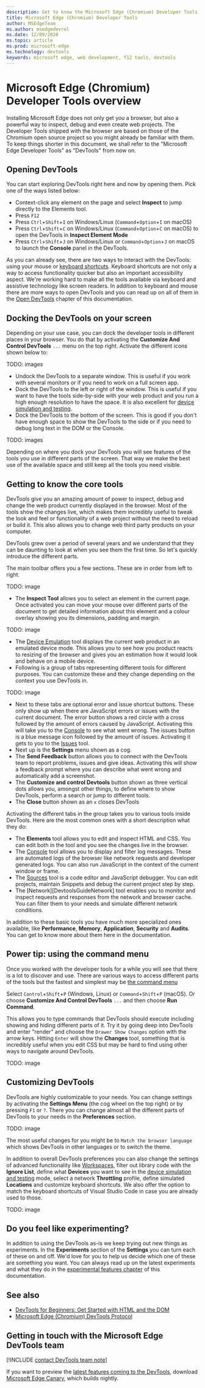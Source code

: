 ```yaml
---
description: Get to know the Microsoft Edge (Chromium) Developer Tools
title: Microsoft Edge (Chromium) Developer Tools
author: MSEdgeTeam
ms.author: msedgedevrel
ms.date: 12/09/2020
ms.topic: article
ms.prod: microsoft-edge
ms.technology: devtools
keywords: microsoft edge, web development, f12 tools, devtools
---
```

# Microsoft Edge (Chromium) Developer Tools overview  

Installing Microsoft Edge does not only get you a browser, but also a powerful way to inspect, debug and even create web projects. The Developer Tools shipped with the browser are based on those of the  Chromium open source project so you might already be familiar with them. To keep things shorter in this document, we shall refer to the "Microsoft Edge Developer Tools" as "DevTools" from now on. 

## Opening DevTools  

You can start exploring DevTools right here and now by opening them. Pick one of the ways listed below:

*   Context-click any element on the page and select **Inspect** to jump directly to the Elements tool. 
*   Press `F12` 
*   Press `Ctrl`+`Shift`+`I` on Windows/Linux \(`Command`+`Option`+`I` on macOS\)  
*   Press `Ctrl`+`Shift`+`C` on Windows/Linux \(`Command`+`Option`+`C` on macOS\) to open the DevTools in **Inspect Element Mode** 
*   Press `Ctrl`+`Shift`+`J` on Windows/Linux or `Command`+`Option`+`J` on macOS to launch the **Console** panel in the DevTools.  

As you can already see, there are two ways to interact with the DevTools: using your mouse or [keyboard shortcuts][DevtoolsGuideKeyboardShortcuts]. Keyboard shortcuts are not only a  way to access functionality quicker but also an important accessibility aspect. We're working hard to make all the tools available via keyboard and assistive technology like screen readers. In addition to keyboard and mouse there are more ways to open DevTools and you can read up on all of them in the [Open DevTools][DevtoolsGuideOpenDevTools] chapter of this documentation.

## Docking the DevTools on your screen

Depending on your use case, you can dock the developer tools in different places in your browser. You do that by activating the **Customize And Control DevTools** `...` menu on the top right. Activate the different icons shown below to:

TODO: images

*   Undock the DevTools to a separate window. This is useful if you work with several monitors or if you need to work on a full screen app. 
*   Dock the DevTools to the left or right of the window. This is useful if you want to have the tools side-by-side with your web product and you run a high enough resolution to have the space. It is also excellent for [device simulation and testing][DevtoolsGuideDeviceMode].
*   Dock the DevTools to the bottom of the screen. This is good if you don't have enough space to show the DevTools to the side or if you need to debug long text in the DOM or the Console.

TODO: images

Depending on where you dock your DevTools you will see features of the tools you use in different parts of the screen. That way we make the best use of the available space and still keep all the tools you need visible.  

## Getting to know the core tools

DevTools give you an amazing amount of power to inspect, debug and change the web product currently displayed in the browser. Most of the tools show the changes live, which makes them incredibly useful to tweak the look and feel or functionality of a web project without the need to reload or build it. This also allows you to change web third party products on your computer. 

DevTools grew over a period of several years and we understand that they can be daunting to look at when you see them the first time. So let's quickly introduce the different parts. 

The main toolbar offers you a few sections. These are in order from left to right.

TODO: image

* The **Inspect Tool** allows you to select an element in the current page. Once activated you can move your mouse over different parts of the document to get detailed information about this element and a colour overlay showing you its dimensions, padding and margin.

TODO: image  

* The [Device Emulation][DevtoolsGuideDeviceMode] tool displays the current web product in an emulated device mode. This allows you to see how you product reacts to resizing of the browser and gives you an estimation how it would look and behave on a mobile device.
* Following is a group of tabs representing different tools for different purposes. You can customize these and they change depending on the context you use DevTools in.

TODO: image 

* Next to these tabs are optional error and issue shortcut buttons. These only show up when there are JavaScript errors or issues with the current document. The error button shows a red circle with a cross followed by the amount of errors caused by JavaScript. Activating this will take you to the [Console][DevtoolsGuideConsole] to see what went wrong. The issues button is a blue message icon followed by the amount of issues. Activating it gets to you to the [Issues][DevtoolsGuideIssues] tool. 
* Next up is the **Settings** menu shown as a cog. 
* The **Send Feedback** button allows you to connect with the DevTools team to report problems, issues and give ideas. Activating this will show a feedback prompt where you can describe what went wrong and automatically add a screenshot. 
* The **Customize and control Devtools** button shown as three vertical dots allows you, amongst other things, to define where to show DevTools, perform a search or jump to different tools.
* The **Close** button shown as an `x` closes DevTools

Activating the different tabs in the group takes you to various tools inside DevTools. Here are the most common ones with a short description what they do:

*   The **Elements** tool allows you to edit and inspect HTML and CSS. You can edit both in the tool and you see the changes live in the browser.  
*   The [Console][DevtoolsGuideConsole] tool allows you to display and filter log messages. These are automated logs of the browser like network requests and developer generated logs. You can also run JavaScript in the context of the current window or frame.
*   The [Sources][DevtoolsGuideSources] tool is a code editor and JavaScript debugger. You can edit projects, maintain Snippets and debug the current project step by step.
*   The [Network][DevtoolsGuideNetwork] tool enables you to monitor and inspect requests and responses from the network and browser cache. You can filter them to your needs and simulate different network conditions.

In addition to these basic tools you have much more specialized ones available, like **Performance**, **Memory**, **Application**, **Security** and **Audits**. You can get to know more about them here in the documentation.
        
## Power tip: using the command menu

Once you worked with the developer tools for a while you will see that there is a lot to discover and use. There are various ways to access different parts of the tools but the fastest and simplest may be [the command menu][DevtoolsGuideChromiumCommandMenu] 

Select `Control`+`Shift`+`P` \(Windows, Linux\) or `Command`+`Shift`+`P` \(macOS\). Or choose **Customize And Control DevTools** `...` and then choose **Run Command**.  

This allows you to type commands that DevTools should execute including showing and hiding different parts of it. Try it by going deep into DevTools and enter "render" and choose the `Drawer Show Changes` option with the arrow keys. Hitting `Enter` will show the **Changes** tool, something that is incredibly useful when you edit CSS but may be hard to find using other ways to navigate around DevTools. 

TODO: image

## Customizing DevTools

DevTools are highly customizable to your needs. You can change settings by activating the **Settings Menu** (the cog wheel on the top right) or by pressing `F1` or `?`. There you can change almost all the different parts of DevTools to your needs in the **Preferences** section.

TODO: image 

The most useful changes for you might be to `Match the browser language` which shows DevTools in other languages or to switch the theme. 

In addition to overall DevTools preferences you can also change the settings of advanced functionality like [Workspaces][DevtoolsGuideWorkspaces], filter out library code with the **Ignore List**, define what **Devices** you want to see in the [device simulation and testing][DevtoolsGuideDeviceMode] mode, select a network **Throttling** profile, define simulated **Locations** and customize keyboard shortcuts. We also offer the option to match the keyboard shortcuts of Visual Studio Code in case you are already used to those. 

TODO: image

## Do you feel like experimenting?

In addition to using the DevTools as-is we keep trying out new things as experiments. In the **Experiments** section of the **Settings** you can turn each of these on and off. We'd love for you to help us decide which one of these are something you want. You can always read up on the latest experiments and what they do in the [experimental features chapter][DevtoolsGuideChromiumExperiment] of this documentation.

## See also  

*   [DevTools for Beginners: Get Started with HTML and the DOM][DevtoolsGuideChromiumBeginnersHtml]  
*   [Microsoft Edge (Chromium) DevTools Protocol][DevtoolsProtocolChromiumIndex]  
    
## Getting in touch with the Microsoft Edge DevTools team  

[!INCLUDE [contact DevTools team note](./includes/contact-devtools-team-note.md)]  

If you want to preview the [latest features coming to the DevTools][DevtoolsGuideChromiumWhatsNewIndex], download [Microsoft Edge Canary][MicrosoftedgeinsiderDownload], which builds nightly.  

<!-- links -->  

[DevtoolsGuideKeyboardShortcuts]: /microsoft-edge/devtools-guide-chromium/shortcuts
[DevtoolsGuideOpenDevTools]: /microsoft-edge/devtools-guide-chromium/shortcuts
[DevtoolsGuideConsole]: /microsoft-edge/devtools-guide-chromium/console
[DevtoolsGuideIssues]: /microsoft-edge/devtools-guide-chromium/issues
[DevtoolsGuideSources]: /microsoft-edge/devtools-guide-chromium/sources
[DevtoolsGuideChromiumCommandMenu]: /microsoft-edge/devtools-guide-chromium/command-menu
[DevtoolsGuideWorkspaces]: /microsoft-edge/devtools-guide-chromium/workspaces
[DevtoolsGuideChromiumExperiment]: /microsoft-edge/devtools-guide-chromium/experimental-features
[DevtoolsGuideDeviceMode]: /microsoft-edge/devtools-guide-chromium/device-mode
[DevtoolsGuideChromiumBeginnersHtml]: /microsoft-edge/devtools-guide-chromium/beginners/html "DevTools for Beginners: Get Started with HTML and the DOM | Microsoft Docs"  
[DevtoolsGuideChromiumWhatsNewIndex]: /microsoft-edge/devtools-guide-chromium/whats-new/2020/11/devtools "What's new in the Microsoft Edge (Chromium) DevTools | Microsoft Docs"  
[DevtoolsProtocolChromiumIndex]: /microsoft-edge/devtools-protocol-chromium "Microsoft Edge (Chromium) DevTools Protocol | Microsoft Docs"  
[MicrosoftEdgeAddonsExtensions]: https://microsoftedge.microsoft.com/addons/category/Edge-Extensions "Microsoft Edge Add-ons"  
[MicrosoftedgeinsiderDownload]: https://www.microsoftedgeinsider.com/download "Download Microsoft Edge Insider Channels"  
[GoogleChromeWebstoreExtensions]: https://chrome.google.com/webstore/category/extensions "Extensions | Chrome Web Store"  